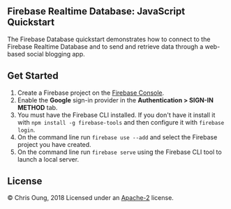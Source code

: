 Firebase Realtime Database: JavaScript Quickstart
------------------------------------------------

The Firebase Database quickstart demonstrates how to connect to the Firebase Realtime Database and
to send and retrieve data through a web-based social blogging app.

Get Started
-----------

 1. Create a Firebase project on the [Firebase Console](https://console.firebase.google.com).
 1. Enable the **Google** sign-in provider in the **Authentication > SIGN-IN METHOD** tab.
 1. You must have the Firebase CLI installed. If you don't have it install it with `npm install -g firebase-tools` and then configure it with `firebase login`.
 1. On the command line run `firebase use --add` and select the Firebase project you have created.
 1. On the command line run `firebase serve` using the Firebase CLI tool to launch a local server.
 
License
-------

© Chris Oung, 2018 Licensed under an [Apache-2](https://github.com/chrisoung/firebase-realtime-database/blob/master/LICENSE) license.
